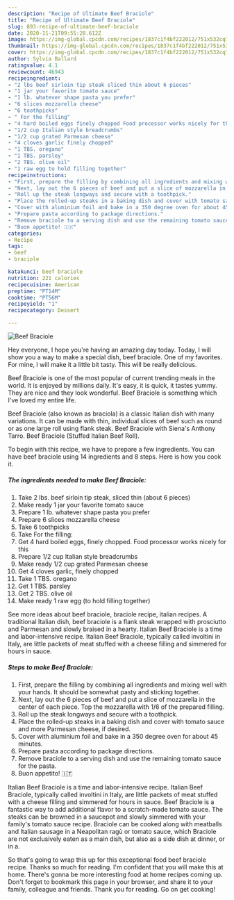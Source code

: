 ```yaml
---
description: "Recipe of Ultimate Beef Braciole"
title: "Recipe of Ultimate Beef Braciole"
slug: 893-recipe-of-ultimate-beef-braciole
date: 2020-11-21T09:55:28.612Z
image: https://img-global.cpcdn.com/recipes/1837c1f4bf222012/751x532cq70/beef-braciole-recipe-main-photo.jpg
thumbnail: https://img-global.cpcdn.com/recipes/1837c1f4bf222012/751x532cq70/beef-braciole-recipe-main-photo.jpg
cover: https://img-global.cpcdn.com/recipes/1837c1f4bf222012/751x532cq70/beef-braciole-recipe-main-photo.jpg
author: Sylvia Ballard
ratingvalue: 4.1
reviewcount: 46943
recipeingredient:
- "2 lbs beef sirloin tip steak sliced thin about 6 pieces"
- "1 jar your favorite tomato sauce"
- "1 lb. whatever shape pasta you prefer"
- "6 slices mozzarella cheese"
- "6 toothpicks"
- " For the filling"
- "4 hard boiled eggs finely chopped Food processor works nicely for this"
- "1/2 cup Italian style breadcrumbs"
- "1/2 cup grated Parmesan cheese"
- "4 cloves garlic finely chopped"
- "1 TBS. oregano"
- "1 TBS. parsley"
- "2 TBS. olive oil"
- "1 raw egg to hold filling together"
recipeinstructions:
- "First, prepare the filling by combining all ingredients and mixing well with your hands. It should be somewhat pasty and sticking together."
- "Next, lay out the 6 pieces of beef and put a slice of mozzarella in the center of each piece. Top the mozzarella with 1/6 of the prepared filling."
- "Roll up the steak longways and secure with a toothpick."
- "Place the rolled-up steaks in a baking dish and cover with tomato sauce and more Parmesan cheese, if desired."
- "Cover with aluminium foil and bake in a 350 degree oven for about 45 minutes."
- "Prepare pasta according to package directions."
- "Remove braciole to a serving dish and use the remaining tomato sauce for the pasta."
- "Buon appetito! 🇮🇹"
categories:
- Recipe
tags:
- beef
- braciole

katakunci: beef braciole 
nutrition: 221 calories
recipecuisine: American
preptime: "PT14M"
cooktime: "PT56M"
recipeyield: "1"
recipecategory: Dessert

---
```



![Beef Braciole](https://img-global.cpcdn.com/recipes/1837c1f4bf222012/751x532cq70/beef-braciole-recipe-main-photo.jpg)

Hey everyone, I hope you're having an amazing day today. Today, I will show you a way to make a special dish, beef braciole. One of my favorites. For mine, I will make it a little bit tasty. This will be really delicious.

Beef Braciole is one of the most popular of current trending meals in the world. It is enjoyed by millions daily. It's easy, it is quick, it tastes yummy. They are nice and they look wonderful. Beef Braciole is something which I've loved my entire life.

Beef Braciole (also known as braciola) is a classic Italian dish with many variations. It can be made with thin, individual slices of beef such as round or as one large roll using flank steak. Beef Braciole with Siena&#39;s Anthony Tarro. Beef Braciole (Stuffed Italian Beef Roll).


To begin with this recipe, we have to prepare a few ingredients. You can have beef braciole using 14 ingredients and 8 steps. Here is how you cook it.

<!--inarticleads1-->

##### The ingredients needed to make Beef Braciole:

1. Take 2 lbs. beef sirloin tip steak, sliced thin (about 6 pieces)
1. Make ready 1 jar your favorite tomato sauce
1. Prepare 1 lb. whatever shape pasta you prefer
1. Prepare 6 slices mozzarella cheese
1. Take 6 toothpicks
1. Take  For the filling:
1. Get 4 hard boiled eggs, finely chopped. Food processor works nicely for this
1. Prepare 1/2 cup Italian style breadcrumbs
1. Make ready 1/2 cup grated Parmesan cheese
1. Get 4 cloves garlic, finely chopped
1. Take 1 TBS. oregano
1. Get 1 TBS. parsley
1. Get 2 TBS. olive oil
1. Make ready 1 raw egg (to hold filling together)


See more ideas about beef braciole, braciole recipe, italian recipes. A traditional Italian dish, beef braciole is a flank steak wrapped with prosciutto and Parmesan and slowly braised in a hearty. Italian Beef Braciole is a time and labor-intensive recipe. Italian Beef Braciole, typically called involtini in Italy, are little packets of meat stuffed with a cheese filling and simmered for hours in sauce. 

<!--inarticleads2-->

##### Steps to make Beef Braciole:

1. First, prepare the filling by combining all ingredients and mixing well with your hands. It should be somewhat pasty and sticking together.
1. Next, lay out the 6 pieces of beef and put a slice of mozzarella in the center of each piece. Top the mozzarella with 1/6 of the prepared filling.
1. Roll up the steak longways and secure with a toothpick.
1. Place the rolled-up steaks in a baking dish and cover with tomato sauce and more Parmesan cheese, if desired.
1. Cover with aluminium foil and bake in a 350 degree oven for about 45 minutes.
1. Prepare pasta according to package directions.
1. Remove braciole to a serving dish and use the remaining tomato sauce for the pasta.
1. Buon appetito! 🇮🇹


Italian Beef Braciole is a time and labor-intensive recipe. Italian Beef Braciole, typically called involtini in Italy, are little packets of meat stuffed with a cheese filling and simmered for hours in sauce. Beef Braciole is a fantastic way to add additional flavor to a scratch-made tomato sauce. The steaks can be browned in a saucepot and slowly simmered with your family&#39;s tomato sauce recipe. Braciole can be cooked along with meatballs and Italian sausage in a Neapolitan ragù or tomato sauce, which Braciole are not exclusively eaten as a main dish, but also as a side dish at dinner, or in a. 

So that's going to wrap this up for this exceptional food beef braciole recipe. Thanks so much for reading. I'm confident that you will make this at home. There's gonna be more interesting food at home recipes coming up. Don't forget to bookmark this page in your browser, and share it to your family, colleague and friends. Thank you for reading. Go on get cooking!
